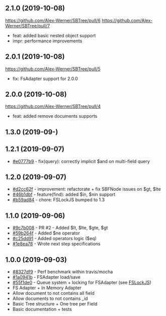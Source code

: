 ## 2.1.0 (2019-10-08)
https://github.com/Alex-Werner/SBTree/pull/6
https://github.com/Alex-Werner/SBTree/pull/7

- feat: added basic nested object support
- impr: performance improvements

## 2.0.1 (2019-10-08)
https://github.com/Alex-Werner/SBTree/pull/5

- fix: FsAdapter support for 2.0.0

## 2.0.0 (2019-10-08)
https://github.com/Alex-Werner/SBTree/pull/4

- feat: added remove documents supports

## 1.3.0 (2019-09-)
## 1.2.1 (2019-09-07)

- [#e0777b9](https://github.com/Alex-Werner/SBTree/commit/e0777b925e8512f6d34748095acfedf842852090) - fix(query): correctly implicit $and on multi-field query

## 1.2.0 (2019-09-07)

- [#d2cc62f](https://github.com/Alex-Werner/SBTree/commit/d2cc62f8a65faf4cac46aa9ab3d00d800a091d4e) - improvement: refactorate + fix SBFNode issues on $gt, $lte
- [#46b1dbf](https://github.com/Alex-Werner/SBTree/commit/46b1dbf631655b521884135dade772f7a5144e45) - feature(find): added $in, $nin support
- [#b59ad84](https://github.com/Alex-Werner/SBTree/commit/b59ad843e438a64507479149aa9059ba677553c0) - chore: FSLockJS bumped to 1.3 

## 1.1.0 (2019-09-06)

- [#9c7b008](https://github.com/Alex-Werner/SBTree/commit/9c7b008eb17c7cf68e460eba0c92759daf1931eb) - PR #2 - Added $lt, $lte, $gte, $gt
- [#59b264f](https://github.com/Alex-Werner/SBTree/commit/59b264fd6201b17f3ce0ef8da99f0b886f2eab55) - Added $ne operator
- [#c25dd91](https://github.com/Alex-Werner/SBTree/commit/c25dd91601019afeceac6fc7dd09906b190ebd67) - Added operators logic ($eq)
- [#1e8ea78](https://github.com/Alex-Werner/SBTree/commit/1e8ea78776eaddc94f6c7e9972b2315896c8056c) - Wrote next step specifications

## 1.0.0 (2019-09-03)

- [#8327df9](https://github.com/Alex-Werner/SBTree/commit/8327df9eb268ccb4d8fc4fcfae18a44ea0fc9361) - Perf benchmark within travis/mocha
- [#1a0941b](https://github.com/Alex-Werner/SBTree/commit/1a0941b5caa06b3bc705db6bdf4b8a5d055e6670) - FSAdapter load/save
- [#55f1de0](https://github.com/Alex-Werner/SBTree/commit/55f1de059076f8b93557a12a20a1c136fc0b565d) -  Queue system + locking for FSAdapter (see [FSLockJS](https://github.com/Alex-Werner/FSLockJS))
- FS Adapter + In Memory Adapter
- Allow document to not contains all field
- Allow documents to not contains _id
- Basic Tree structure + One tree per Field
- Basic documentation + tests
